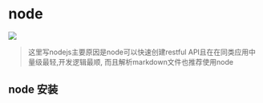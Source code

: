 # node
[![](http://www.runoob.com/wp-content/uploads/2014/03/nodejs.jpg)](http://www.runoob.com/nodejs/nodejs-tutorial.html)
>这里写nodejs主要原因是node可以快速创建restful API且在在同类应用中量级最轻,开发逻辑最顺,
而且解析markdown文件也推荐使用node

## node 安装
